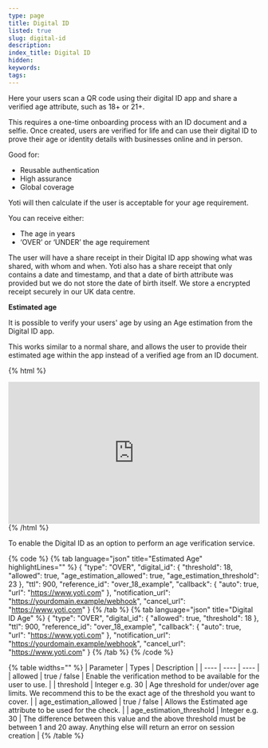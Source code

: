 ```yaml
---
type: page
title: Digital ID
listed: true
slug: digital-id
description: 
index_title: Digital ID
hidden: 
keywords: 
tags: 
---
```


Here your users scan a QR code using their digital ID app and share a verified age attribute, such as 18+ or 21+.

This requires a one-time onboarding process with an ID document and a selfie. Once created, users are verified for life and can use their digital ID to prove their age or identity details with businesses online and in person.

Good for:

- Reusable authentication
- High assurance
- Global coverage

Yoti will then calculate if the user is acceptable for your age requirement.

You can receive either:

- The age in years
- ‘OVER’ or ‘UNDER’ the age requirement

The user will have a share receipt in their Digital ID app showing what was shared, with whom and when. Yoti also has a share receipt that only contains a date and timestamp, and that a date of birth attribute was provided but we do not store the date of birth itself. We store a encrypted receipt securely in our UK data centre.

**Estimated age**

It is possible to verify your users' age by using an Age estimation from the Digital ID app. 

This works similar to a normal share, and allows the user to provide their estimated age within the app instead of a verified age from an ID document.  

{% html %}
<div style="padding:56.25% 0 0 0;position:relative;"><iframe src="https://player.vimeo.com/video/647416655?h=a65d8071f2&amp;badge=0&amp;autopause=0&amp;player_id=0&amp;app_id=58479&dnt=1" frameborder="0" allow="autoplay; fullscreen; picture-in-picture" allowfullscreen style="position:absolute;top:0;left:0;width:100%;height:100%;" title="AVS_YOTI_APP_SHORT.mp4"></iframe></div><script src="https://player.vimeo.com/api/player.js"></script>
{% /html %}

To enable the Digital ID as an option to perform an age verification service.

{% code %}
{% tab language="json" title="Estimated Age" highlightLines="" %}
{
    "type": "OVER",
		"digital_id": {
     	 "threshold": 18,
     	 "allowed": true,
     	 "age_estimation_allowed": true,
     	 "age_estimation_threshold": 23
		},
    "ttl": 900,
    "reference_id": "over_18_example",
    "callback": {
    	 "auto": true,
       "url": "https://www.yoti.com"
    },
    "notification_url": "https://yourdomain.example/webhook",
    "cancel_url": "https://www.yoti.com"
}
{% /tab %}
{% tab language="json" title="Digital ID Age" %}
{
    "type": "OVER",
    "digital_id": {
        "allowed": true,
        "threshold": 18
    },
    "ttl": 900,
    "reference_id": "over_18_example",
    "callback": {
       "auto": true,
       "url": "https://www.yoti.com"
    },
    "notification_url": "https://yourdomain.example/webhook",
    "cancel_url": "https://www.yoti.com"
}
{% /tab %}
{% /code %}

{% table widths="" %}
| Parameter | Types | Description | 
| ---- | ---- | ---- | 
| allowed | true / false | Enable the verification method to be available for the user to use. | 
| threshold | Integer e.g. 30 | Age threshold for under/over age limits. We recommend this to be the exact age of the threshold you want to cover. | 
| age_estimation_allowed | true / false | Allows the Estimated age attribute to be used for the check. | 
| age_estimation_threshold | Integer e.g. 30 | The difference between this value and the above threshold must be between 1 and 20 away. Anything else will return an error on session creation | 
{% /table %}
